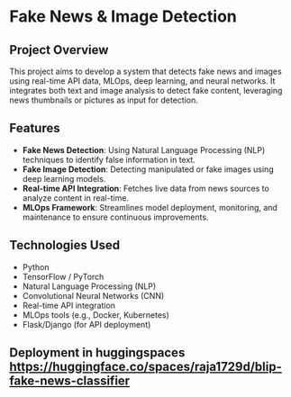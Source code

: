 # Fake News & Image Detection

## Project Overview

This project aims to develop a system that detects fake news and images using real-time API data, MLOps, deep learning, and neural networks. It integrates both text and image analysis to detect fake content, leveraging news thumbnails or pictures as input for detection.

## Features

- **Fake News Detection**: Using Natural Language Processing (NLP) techniques to identify false information in text.
- **Fake Image Detection**: Detecting manipulated or fake images using deep learning models.
- **Real-time API Integration**: Fetches live data from news sources to analyze content in real-time.
- **MLOps Framework**: Streamlines model deployment, monitoring, and maintenance to ensure continuous improvements.

## Technologies Used

- Python
- TensorFlow / PyTorch
- Natural Language Processing (NLP)
- Convolutional Neural Networks (CNN)
- Real-time API integration
- MLOps tools (e.g., Docker, Kubernetes)
- Flask/Django (for API deployment)

## Deployment in huggingspaces https://huggingface.co/spaces/raja1729d/blip-fake-news-classifier

